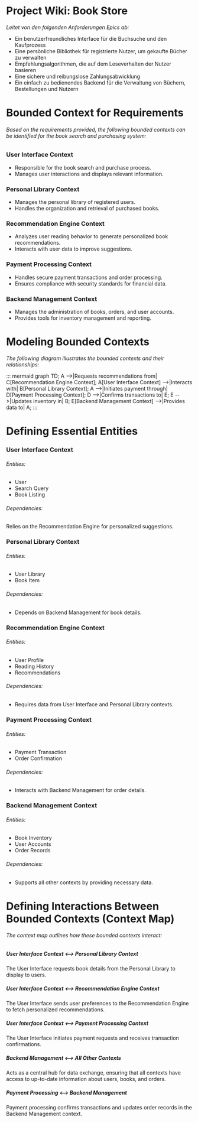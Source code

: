 # **Project Wiki: Book Store**

*Leitet von den folgenden Anforderungen Epics ab:*

- Ein benutzerfreundliches Interface für die Buchsuche und den Kaufprozess
- Eine persönliche Bibliothek für registrierte Nutzer, um gekaufte Bücher zu verwalten
- Empfehlungsalgorithmen, die auf dem Leseverhalten der Nutzer basieren
- Eine sichere und reibungslose Zahlungsabwicklung
- Ein einfach zu bedienendes Backend für die Verwaltung von Büchern, Bestellungen und Nutzern

# Bounded Context for Requirements

###### *Based on the requirements provided, the following bounded contexts can be identified for the book search and purchasing system:*

### User Interface Context
- Responsible for the book search and purchase process.
- Manages user interactions and displays relevant information.

### Personal Library Context
- Manages the personal library of registered users.
- Handles the organization and retrieval of purchased books.

### Recommendation Engine Context
- Analyzes user reading behavior to generate personalized book recommendations.
- Interacts with user data to improve suggestions.

### Payment Processing Context
- Handles secure payment transactions and order processing.
- Ensures compliance with security standards for financial data.

### Backend Management Context
- Manages the administration of books, orders, and user accounts.
- Provides tools for inventory management and reporting.

# Modeling Bounded Contexts
*The following diagram illustrates the bounded contexts and their relationships:*


::: mermaid
graph TD; 
A -->|Requests recommendations from| C[Recommendation Engine Context]; 
A[User Interface Context] -->|Interacts with| B[Personal Library Context]; 
A -->|Initiates payment through| D[Payment Processing Context]; 
D -->|Confirms transactions to| E;
E -->|Updates inventory in| B; 
E[Backend Management Context] -->|Provides data to| A; 
:::

# Defining Essential Entities

### User Interface Context
###### *Entities:*
- User
- Search Query
- Book Listing
###### Dependencies:
Relies on the Recommendation Engine for personalized suggestions.
### Personal Library Context
###### Entities:
- User Library
- Book Item
###### Dependencies:
- Depends on Backend Management for book details.
### Recommendation Engine Context
###### Entities:
- User Profile
- Reading History
- Recommendations
###### Dependencies:
- Requires data from User Interface and Personal Library contexts.
### Payment Processing Context
###### Entities:
- Payment Transaction
- Order Confirmation
###### Dependencies:
- Interacts with Backend Management for order details.
### Backend Management Context
###### Entities:
- Book Inventory
- User Accounts
- Order Records
###### Dependencies:
- Supports all other contexts by providing necessary data.

# Defining Interactions Between Bounded Contexts (Context Map)
###### *The context map outlines how these bounded contexts interact:*

#####  User Interface Context <-->  Personal Library Context
The User Interface requests book details from the Personal Library to display to users.

##### User Interface Context <--> Recommendation Engine Context
The User Interface sends user preferences to the Recommendation Engine to fetch personalized recommendations.

##### User Interface Context <--> Payment Processing Context
The User Interface initiates payment requests and receives transaction confirmations.

##### Backend Management <--> All Other Contexts
Acts as a central hub for data exchange, ensuring that all contexts have access to up-to-date information about users, books, and orders.

#####  Payment Processing <--> Backend Management
Payment processing confirms transactions and updates order records in the Backend Management context.
